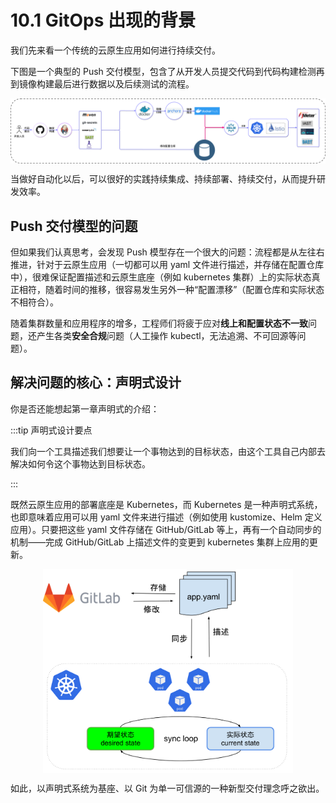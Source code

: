 # 10.1 GitOps 出现的背景

我们先来看一个传统的云原生应用如何进行持续交付。

下图是一个典型的 Push 交付模型，包含了从开发人员提交代码到代码构建检测再到镜像构建最后进行数据以及后续测试的流程。

<div  align="center">
	<img src="../assets/cicd-push.png" align=center />
</div>

当做好自动化以后，可以很好的实践持续集成、持续部署、持续交付，从而提升研发效率。

## Push 交付模型的问题

但如果我们认真思考，会发现 Push 模型存在一个很大的问题：流程都是从左往右推进，针对于云原生应用（一切都可以用 yaml 文件进行描述，并存储在配置仓库中），很难保证配置描述和云原生底座（例如 kubernetes 集群）上的实际状态真正相符，随着时间的推移，很容易发生另外一种“配置漂移”（配置仓库和实际状态不相符合）。

随着集群数量和应用程序的增多，工程师们将疲于应对**线上和配置状态不一致**问题，还产生各类**安全合规**问题（人工操作 kubectl，无法追溯、不可回源等问题）。


## 解决问题的核心：声明式设计

你是否还能想起第一章声明式的介绍：

:::tip 声明式设计要点

我们向一个工具描述我们想要让一个事物达到的目标状态，由这个工具自己内部去解决如何令这个事物达到目标状态。

:::

既然云原生应用的部署底座是 Kubernetes，而 Kubernetes 是一种声明式系统，也即意味着应用可以用 yaml 文件来进行描述（例如使用 kustomize、Helm 定义应用）。只要把这些 yaml 文件存储在 GitHub/GitLab 等上，再有一个自动同步的机制——完成 GitHub/GitLab 上描述文件的变更到 kubernetes 集群上应用的更新。

<div  align="center">
	<img src="../assets/gitops.svg" width="400px" align=center />
</div>

如此，以声明式系统为基座、以 Git 为单一可信源的一种新型交付理念呼之欲出。
